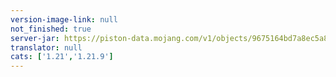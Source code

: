 ```yaml
---
version-image-link: null
not_finished: true
server-jar: https://piston-data.mojang.com/v1/objects/9675164bd7a8ec5a876a05ac96637c77e9d82a24/server.jar
translator: null
cats: ['1.21','1.21.9']
---
```

